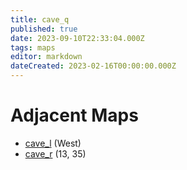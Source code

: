 ```yaml
---
title: cave_q
published: true
date: 2023-09-10T22:33:04.000Z
tags: maps
editor: markdown
dateCreated: 2023-02-16T00:00:00.000Z
---
```



# Adjacent Maps
 * [cave_l](/maps/cave_l) (West)
 * [cave_r](/maps/cave_r) (13, 35)
